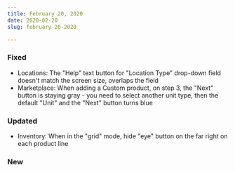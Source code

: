 ```yaml
---
title: February 20, 2020
date: 2020-02-20
slug: february-20-2020

---
```

### Fixed

* Locations: The "Help" text button for "Location Type" drop-down field doesn't match the screen size, overlaps the field
* Marketplace: When adding a Custom product, on step 3, the "Next" button is staying gray - you need to select another unit type, then the default "Unit" and the "Next" button turns blue

### Updated

* Inventory: When in the "grid" mode, hide "eye" button on the far right on each product line

### New